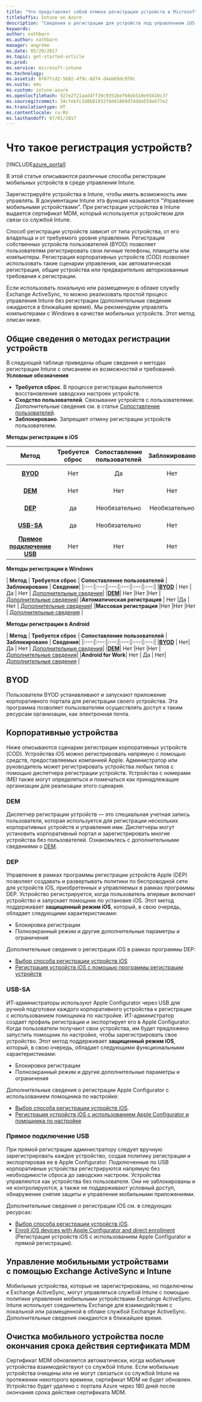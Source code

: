 ```yaml
---
title: "Что представляет собой отмена регистрации устройств в Microsoft Intune"
titleSuffix: Intune on Azure
description: "Сведения о регистрации для устройств под управлением iOS, Android и Windows.\""
keywords: 
author: nathbarn
ms.author: nathbarn
manager: angrobe
ms.date: 05/29/2017
ms.topic: get-started-article
ms.prod: 
ms.service: microsoft-intune
ms.technology: 
ms.assetid: 6f67fcd2-5682-4f9c-8d74-d4ab69dc978c
ms.suite: ems
ms.custom: intune-azure
ms.openlocfilehash: 927e2f21aad4ff39c9351bef68eb510e93410c37
ms.sourcegitcommit: 34cfebfc1d8b81032f4d41869d74dda559e677e2
ms.translationtype: HT
ms.contentlocale: ru-RU
ms.lasthandoff: 07/01/2017
---
```

# <a name="what-is-device-enrollment"></a>Что такое регистрация устройств?
[!INCLUDE[azure_portal](./includes/azure_portal.md)]

В этой статье описываются различные способы регистрации мобильных устройств в среде управления Intune.

Зарегистрируйте устройства в Intune, чтобы иметь возможность ими управлять. В документации Intune эта функция называется "Управление мобильными устройствами". При регистрации устройства в Intune выдается сертификат MDM, который используется устройством для связи со службой Intune.

Способ регистрации устройств зависит от типа устройства, от его владельца и от требуемого уровня управления. Регистрация собственных устройств пользователей (BYOD) позволяет пользователям регистрировать свои личные телефоны, планшеты или компьютеры. Регистрация корпоративных устройств (COD) позволяет использовать такие сценарии управления, как автоматическая регистрация, общие устройства или предварительно авторизованные требования к регистрации.

Если использовать локальную или размещенную в облаке службу Exchange ActiveSync, то можно реализовать простой процесс управления Intune без регистрации (дополнительные сведения ожидаются в ближайшее время). Мы рекомендуем управлять компьютерами с Windows в качестве мобильных устройств. Этот метод описан ниже.


## <a name="overview-of-device-enrollment-methods"></a>Общие сведения о методах регистрации устройств

В следующей таблице приведены общие сведения о методах регистрации Intune с описанием их возможностей и требований.
**Условные обозначения**

- **Требуется сброс**. В процессе регистрации выполняется восстановление заводских настроек устройств.
- **Сходство пользователей**. Связывание устройств с пользователями. Дополнительные сведения см. в статье [Сопоставление пользователей](device-enrollment-program-enroll-ios.md).
- **Заблокировано**. Запрещает отмену регистрации устройств пользователем.

**Методы регистрации в iOS**

| **Метод** |  **Требуется сброс** |    **Сопоставление пользователей**   |   **Заблокировано** | **Сведения** |
|:---:|:---:|:---:|:---:|:---:|
|**[BYOD](#byod)** | Нет|    Да |   Нет | [Дополнительные сведения](./apple-mdm-push-certificate-get.md)|
|**[DEM](#dem)**|   Нет |Нет |Нет  | [Дополнительные сведения](./device-enrollment-program-enroll-ios.md)|
|**[DEP](#dep)**|   да |   Необязательно |  Необязательно|[Дополнительные сведения](./device-enrollment-program-enroll-ios.md)|
|**[USB-SA](#usb-sa)**| да |   Необязательно |  Нет| [Дополнительные сведения](./apple-configurator-setup-assistant-enroll-ios.md)|
|**[Прямое подключение USB](#usb-direct)**| Нет |    Нет  | Нет|[Дополнительные сведения](./apple-configurator-direct-enroll-ios.md)|

**Методы регистрации в Windows**

| **Метод** |  **Требуется сброс** |    **Сопоставление пользователей**   |   **Заблокировано** | **Сведения**|
|:---:|:---:|:---:|:---:|:---:|:---:|
|**[BYOD](#byod)** | Нет |   Да |   Нет | [Дополнительные сведения](windows-enroll.md)|
|**[DEM](#dem)**|   Нет |Нет |Нет  |[Дополнительные сведения](device-enrollment-manager-enroll.md)|
|**Автоматическая регистрация** | Нет |Да |Нет | [Дополнительные сведения](./windows-enroll.md#enable-windows-10-automatic-enrollment)|
|**Массовая регистрация** |Нет |Нет |Нет | [Дополнительные сведения](./windows-bulk-enroll.md) |

**Методы регистрации в Android**

| **Метод** |  **Требуется сброс** |    **Сопоставление пользователей**   |   **Заблокировано** | **Сведения**|
|:---:|:---:|:---:|:---:|:---:|:---:|
|**[BYOD](#byod)** | Нет|    Да |   Нет | [Дополнительные сведения](./android-enroll.md)|
|**[DEM](#dem)**|   Нет |Нет |Нет  |[Дополнительные сведения](./device-enrollment-program-enroll-ios.md)|
|**Android for Work**| Нет | Да | Нет| [Дополнительные сведения](./android-enroll.md#enable-enrollment-of-android-for-work-devices) |


## <a name="byod"></a>BYOD
Пользователи BYOD устанавливают и запускают приложение корпоративного портала для регистрации своего устройства. Эта программа позволяет пользователям осуществлять доступ к таким ресурсам организации, как электронная почта.

## <a name="corporate-owned-devices"></a>Корпоративные устройства
Ниже описываются сценарии регистрации корпоративных устройств (COD). Устройства iOS можно регистрировать напрямую с помощью средств, предоставляемых компанией Apple. Администратор или руководитель может регистрировать устройства любых типов с помощью диспетчера регистрации устройств. Устройства с номерами IMEI также могут определяться и помечаться как принадлежащие организации для реализации этого сценария.

### <a name="dem"></a>DEM
Диспетчер регистрации устройств — это специальная учетная запись пользователя, которая используется для регистрации нескольких корпоративных устройств и управления ими. Диспетчеры могут установить корпоративный портал и зарегистрировать многие устройства без пользователей. Ознакомьтесь с дополнительными сведениями о [DEM](./device-enrollment-manager-enroll.md).

### <a name="dep"></a>DEP
Управление в рамках программы регистрации устройств Apple (DEP) позволяет создавать и развертывать политики по беспроводной сети для устройств iOS, приобретенных и управляемых в рамках программы DEP. Устройство регистрируется, когда пользователь впервые включает устройство и запускает помощник по установке iOS. Этот метод поддерживает **защищенный режим iOS**, который, в свою очередь, обладает следующими характеристиками:

  - Блокировка регистрации
  - Полноэкранный режим и другие дополнительные параметры и ограничения

Дополнительные сведения о регистрации iOS в рамках программы DEP:

- [Выбор способа регистрации устройств iOS](enrollment-method-choose-ios.md)
- [Регистрация устройств iOS с помощью программы регистрации устройств](device-enrollment-program-enroll-ios.md)

### <a name="usb-sa"></a>USB-SA
ИТ-администраторы используют Apple Configurator через USB для ручной подготовки каждого корпоративного устройства к регистрации с использованием помощника по настройке. ИТ-администратор создает профиль регистрации и экспортирует его в Apple Configurator. Когда пользователи получают свои устройства, им будет предложено запустить помощник по настройке, чтобы зарегистрировать свое устройство. Этот метод поддерживает **защищенный режим iOS**, который, в свою очередь, обладает следующими функциональными характеристиками:
  - Блокировка регистрации
  - Полноэкранный режим и другие дополнительные параметры и ограничения

Дополнительные сведения о регистрации Apple Configurator с использованием помощника по настройке:

- [Выбор способа регистрации устройств iOS](enrollment-method-choose-ios.md).
- [Регистрация устройств iOS с использованием Apple Configurator и помощника по настройке](apple-configurator-setup-assistant-enroll-ios.md)

### <a name="usb-direct"></a>Прямое подключение USB
При прямой регистрации администратору следует вручную зарегистрировать каждое устройство, создав политику регистрации и экспортировав ее в Apple Configurator. Подключенные по USB корпоративные устройства регистрируются напрямую без необходимости сброса до заводских настроек. Устройства управляются как устройства без пользователя. Они не заблокированы и не контролируются, а также не поддерживают условный доступ, обнаружение снятия защиты и управление мобильными приложениями.

Дополнительные сведения о регистрации iOS см. в следующих ресурсах:

- [Выбор способа регистрации устройств iOS](enrollment-method-choose-ios.md).
- [Enroll iOS devices with Apple Configurator and direct enrollment](apple-configurator-direct-enroll-ios.md) (Регистрация устройств iOS с использованием Apple Configurator и прямой регистрации).

## <a name="mobile-device-management-with-exchange-activesync-and-intune"></a>Управление мобильными устройствами с помощью Exchange ActiveSync и Intune
Мобильные устройства, которые не зарегистрированы, но подключены к Exchange ActiveSync, могут управляться службой Intune с помощью политики управления мобильными устройствами Exchange ActiveSync. Intune использует соединитель Exchange для взаимодействия с локальной или размещенной в облаке службой Exchange ActiveSync. Дополнительные сведения ожидаются в ближайшее время.

## <a name="mobile-device-cleanup-after-mdm-certificate-expiration"></a>Очистка мобильного устройства после окончания срока действия сертификата MDM

Сертификат MDM обновляется автоматически, когда мобильные устройства взаимодействуют со службой Intune. Если мобильные устройства очищены или не могут связаться со службой Intune на протяжении некоторого времени, сертификат MDM не будет обновлен. Устройство будет удалено с портала Azure через 180 дней после окончания срока действия сертификата MDM.

